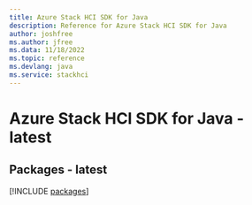 ```yaml
---
title: Azure Stack HCI SDK for Java
description: Reference for Azure Stack HCI SDK for Java
author: joshfree
ms.author: jfree
ms.data: 11/18/2022
ms.topic: reference
ms.devlang: java
ms.service: stackhci
---
```

# Azure Stack HCI SDK for Java - latest
## Packages - latest
[!INCLUDE [packages](stack-hci-index.md)]
